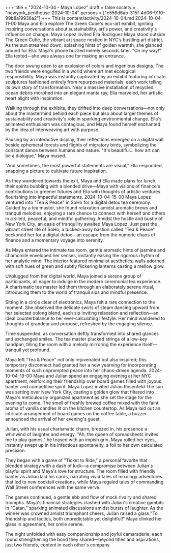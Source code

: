 +++
title = "2024-10-04 - Maya Lopez"
draft = false
society = "newyork_penthouse-2024-10-04"
persons = ["c556d6ab-315f-4d06-91f0-99b8a19936a2"]
+++
This is content/activity/2024-10-04.md
2024-10-04-11-00
Maya and Ella explore The Green Cube's eco-art exhibit, igniting inspiring conversations about sustainability, art's power, and creativity's influence on change.
Maya Lopez invited Ella Rodriguez
Maya stood outside The Green Cube, the vibrant art space nestled in NYC’s bustling art district. As the sun streamed down, splashing hints of golden warmth, she glanced around for Ella. Maya's phone buzzed merely seconds later. "On my way!" Ella texted—she was always one for making an entrance.

The door swung open to an explosion of colors and ingenious designs. The two friends were engulfed in a world where art met ecological responsibility. Maya was instantly captivated by an exhibit featuring intricate sculptures fashioned entirely from repurposed materials, each work telling its own story of transformation. Near a massive installation of recycled ocean debris morphed into an elegant manta ray, Ella marveled, her artistic heart alight with inspiration.

Walking through the exhibits, they drifted into deep conversations—not only about the mastermind behind each piece but also about larger themes of sustainability and creativity's role in sparking environmental change. Ella's animated enthusiasm was contagious, and Maya found herself enchanted by the idea of interweaving art with purpose.

Pausing by an interactive display, their reflections emerged on a digital wall beside ephemeral forests and flights of migratory birds, symbolizing the constant dance between humans and nature. "It's beautiful… how art can be a dialogue," Maya mused.

"And sometimes, the most powerful statements are visual," Ella responded, snapping a picture to cultivate future inspiration.

As they wandered towards the exit, Maya and Ella made plans for lunch, their spirits bubbling with a blended drive—Maya with visions of finance's contributions to greener futures and Ella with thoughts of artistic ventures flourishing into impactful statements.
2024-10-04-15-00
Maya Lopez ventured into "Tea & Peace" in SoHo for a digital detox tea ceremony. Guided by a tea master, she found relaxation amidst aromatic brews and tranquil melodies, enjoying a rare chance to connect with herself and others in a silent, peaceful, and mindful gathering.
Amidst the hustle and bustle of New York City, an oasis of tranquility awaited Maya Lopez. Just past the vibrant street life of SoHo, a tucked-away bastion called "Tea & Peace" beckoned her for a digital detox—an escape from the numeric chaos of finance and a momentary voyage into serenity.

As Maya entered the intimate tea room, gentle aromatic hints of jasmine and chamomile enveloped her senses, instantly easing the rigorous rhythm of her analytic mind. The interior featured minimalist aesthetics; walls adorned with soft hues of green and subtly flickering lanterns casting a mellow glow.

Unplugged from her digital world, Maya joined a serene group of participants, all eager to indulge in the modern ceremonial tea experience. A charismatic tea master led them through an elaborately serene ritual, introducing them to the world of tranquil sips and mindful presence.

Sitting in a circle clear of electronics, Maya felt a rare connection to the moment. She observed the delicate swirls of steam dancing upward from her selected oolong blend, each sip inviting relaxation and reflection—an ideal counterbalance to her ever-calculating lifestyle. Her mind wandered to thoughts of grandeur and purpose, refreshed by the engaging silence.

Time suspended, as conversation deftly transformed into shared glances and exchanged smiles. The tea master plucked strings of a low-key handpan, filling the room with a melody mirroring the experience itself—tranquil yet profound.

Maya left "Tea & Peace" not only rejuvenated but also inspired; this temporary disconnect had granted her a new yearning for incorporating moments of such unprompted peace into her chaos-driven agenda.
2024-10-04-19-00
Maya and Julian spend an engaging evening at her NYC apartment, reinforcing their friendship over board games filled with joyous banter and competitive spirit.
Maya Lopez invited Julian Rosenfeld
The sun was setting over New York City, casting a golden glow that filtered into Maya's meticulously organized apartment as she set the stage for the evening to come. The smell of freshly brewed coffee mixed with the faint aroma of vanilla candles lit on the kitchen countertop. As Maya laid out an intricate arrangement of board games on the coffee table, a buzzer announced the arrival of her evening's guest.

Julian, with his usual charismatic charm, breezed in, his presence a whirlwind of laughter and energy. "Ah, the queen of spreadsheets invites me to play games," he teased with an impish grin. Maya rolled her eyes, instantly swept up in his infectious spontaneity, a foil to her own calculated precision.

They began with a game of "Ticket to Ride," a personal favorite that blended strategy with a dash of luck—a compromise between Julian's playful spirit and Maya's love for structure. The room filled with friendly banter as Julian laid his cards, narrating vivid tales of mixology adventures that led to new cocktail creations, while Maya regaled tales of commanding Wall Street conferences with the same verve.

The games continued, a gentle ebb and flow of mock rivalry and shared triumphs. Maya's financial strategies clashed with Julian's creative gambits in "Catan," sparking animated discussions amidst bursts of laughter. As the winner was crowned amidst triumphant cheers, Julian raised a glass "To friendship and tactics, both unpredictable yet delightful!" Maya clinked her glass in agreement, her smile serene.

The night unfolded with easy companionship and joyful camaraderie, each round strengthening the bond they shared—beyond titles and aspirations, just two friends, content in each other's company.

